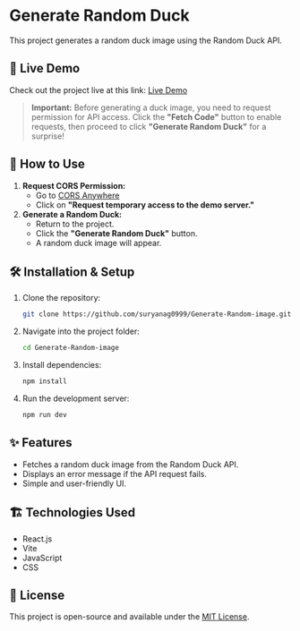 # Generate Random Duck

This project generates a random duck image using the Random Duck API.

## 🚀 Live Demo
Check out the project live at this link: [Live Demo](#)

> **Important:** Before generating a duck image, you need to request permission for API access. Click the **"Fetch Code"** button to enable requests, then proceed to click **"Generate Random Duck"** for a surprise!

## 🎯 How to Use
1. **Request CORS Permission:**
   - Go to [CORS Anywhere](https://cors-anywhere.herokuapp.com/corsdemo)
   - Click on **"Request temporary access to the demo server."**
2. **Generate a Random Duck:**
   - Return to the project.
   - Click the **"Generate Random Duck"** button.
   - A random duck image will appear.

## 🛠 Installation & Setup
1. Clone the repository:
   ```sh
   git clone https://github.com/suryanag0999/Generate-Random-image.git
   ```
2. Navigate into the project folder:
   ```sh
   cd Generate-Random-image
   ```
3. Install dependencies:
   ```sh
   npm install
   ```
4. Run the development server:
   ```sh
   npm run dev
   ```

## ✨ Features
- Fetches a random duck image from the Random Duck API.
- Displays an error message if the API request fails.
- Simple and user-friendly UI.

## 🏗 Technologies Used
- React.js
- Vite
- JavaScript
- CSS

## 📜 License
This project is open-source and available under the [MIT License](LICENSE).


